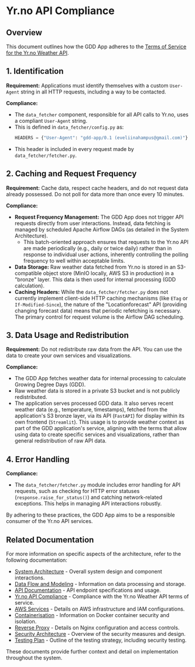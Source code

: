 # Yr.no API Compliance

## Overview

This document outlines how the GDD App adheres to the [Terms of Service for the Yr.no Weather API](https://developer.yr.no/doc/TermsOfService/).

## 1. Identification

**Requirement:** Applications must identify themselves with a custom `User-Agent` string in all HTTP requests, including a way to be contacted.

**Compliance:**
- The `data_fetcher` component, responsible for all API calls to Yr.no, uses a compliant `User-Agent` string.
- This is defined in `data_fetcher/config.py` as:
  ```python
  HEADERS = {"User-Agent": "gdd-app/0.1 (eveliinahampus@gmail.com)"}
  ```
- This header is included in every request made by `data_fetcher/fetcher.py`.

## 2. Caching and Request Frequency

**Requirement:** Cache data, respect cache headers, and do not request data already possessed. Do not poll for data more than once every 10 minutes.

**Compliance:**
- **Request Frequency Management:** The GDD App does not trigger API requests directly from user interactions. Instead, data fetching is managed by scheduled Apache Airflow DAGs (as detailed in the System Architecture).
  - This batch-oriented approach ensures that requests to the Yr.no API are made periodically (e.g., daily or twice daily) rather than in response to individual user actions, inherently controlling the polling frequency to well within acceptable limits.
- **Data Storage:** Raw weather data fetched from Yr.no is stored in an S3-compatible object store (MinIO locally, AWS S3 in production) in a "bronze" layer. This data is then used for internal processing (GDD calculation).
- **Caching Headers:** While the `data_fetcher/fetcher.py` does not currently implement client-side HTTP caching mechanisms (like `ETag` or `If-Modified-Since`), the nature of the "Locationforecast" API (providing changing forecast data) means that periodic refetching is necessary. The primary control for request volume is the Airflow DAG scheduling.

## 3. Data Usage and Redistribution

**Requirement:** Do not redistribute raw data from the API. You can use the data to create your own services and visualizations.

**Compliance:**
- The GDD App fetches weather data for internal processing to calculate Growing Degree Days (GDD).
- Raw weather data is stored in a private S3 bucket and is not publicly redistributed.
- The application serves processed GDD data. It also serves recent weather data (e.g., temperature, timestamps), fetched from the application's S3 bronze layer, via its API (`FastAPI`) for display within its own frontend (`Streamlit`). This usage is to provide weather context as part of the GDD application's service, aligning with the terms that allow using data to create specific services and visualizations, rather than general redistribution of raw API data.

## 4. Error Handling

**Compliance:**
- The `data_fetcher/fetcher.py` module includes error handling for API requests, such as checking for HTTP error statuses (`response.raise_for_status()`) and catching network-related exceptions. This helps in managing API interactions robustly.

By adhering to these practices, the GDD App aims to be a responsible consumer of the Yr.no API services.

## Related Documentation

For more information on specific aspects of the architecture, refer to the following documentation:

- [System Architecture](./system-architecture.md) - Overall system design and component interactions.
- [Data Flow and Modeling](./data-flow-and-modeling.md) - Information on data processing and storage.
- [API Documentation](./api-documentation.md) - API endpoint specifications and usage.
- [Yr.no API Compliance](./yrno-api-compliance.md) - Compliance with the Yr.no Weather API terms of service.
- [AWS Services](./aws-services.md) - Details on AWS infrastructure and IAM configurations.
- [Containerisation](./containerisation.md) - Information on Docker container security and isolation.
- [Reverse Proxy](./reverse-proxy.md) - Details on Nginx configuration and access controls.
- [Security Architecture](./security-architecture.md) - Overview of the security measures and design.
- [Testing Plan](./testing-plan.md) - Outline of the testing strategy, including security testing.

These documents provide further context and detail on implementation throughout the system.